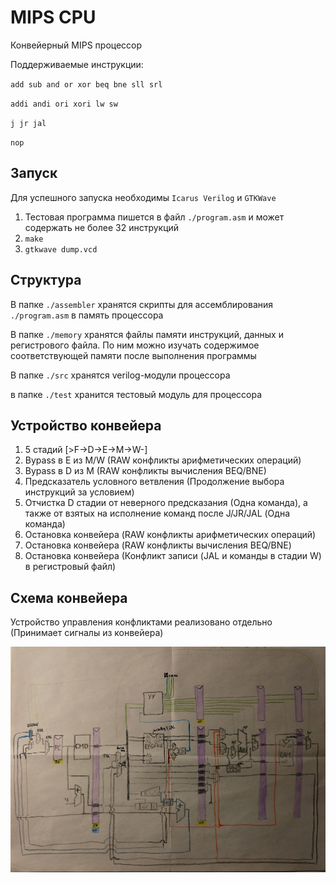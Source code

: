 # MIPS CPU

Конвейерный MIPS процессор

Поддерживаемые инструкции:

`add sub and or xor beq bne sll srl`

`addi andi ori xori lw sw`

`j jr jal`

`nop`

## Запуск

Для успешного запуска необходимы `Icarus Verilog` и `GTKWave`

1. Тестовая программа пишется в файл `./program.asm` и может содержать не более 32 инструкций
2. `make`
3. `gtkwave dump.vcd`

## Структура

В папке `./assembler` хранятся скрипты для ассемблирования `./program.asm` в память процессора

В папке `./memory` хранятся файлы памяти инструкций, данных и регистрового файла. По ним можно изучать содержимое соответствующей памяти после выполнения программы

В папке `./src` хранятся verilog-модули процессора

в папке `./test` хранится тестовый модуль для процессора


## Устройство конвейера

1. 5 стадий [>F->D->E->M->W-]
2. Bypass в E из M/W (RAW конфликты арифметических операций)
3. Bypass в D из M (RAW конфликты вычисления BEQ/BNE)
4. Предсказатель условного ветвления (Продолжение выбора инструкций за условием)
5. Отчистка D стадии от неверного предсказания (Одна команда), а также от взятых на исполнение команд
после J/JR/JAL (Одна команда)
6. Остановка конвейера (RAW конфликты арифметических операций)
7. Остановка конвейера (RAW конфликты вычисления BEQ/BNE)
8. Остановка конвейера (Конфликт записи (JAL и команды в стадии W) в регистровый файл)

## Схема конвейера

Устройство управления конфликтами реализовано отдельно (Принимает сигналы из конвейера)

![Scheme](/__pics__/pipeline.jpg?raw=true)
